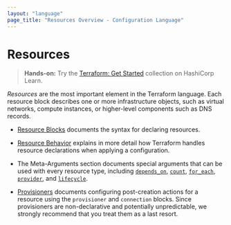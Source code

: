 ```yaml
---
layout: "language"
page_title: "Resources Overview - Configuration Language"
---
```


# Resources

> **Hands-on:** Try the [Terraform: Get Started](https://learn.hashicorp.com/collections/terraform/aws-get-started?utm_source=WEBSITE&utm_medium=WEB_IO&utm_offer=ARTICLE_PAGE&utm_content=DOCS) collection on HashiCorp Learn.

_Resources_ are the most important element in the Terraform language.
Each resource block describes one or more infrastructure objects, such
as virtual networks, compute instances, or higher-level components such
as DNS records.

- [Resource Blocks](/docs/configuration/blocks/resources/syntax.html) documents
  the syntax for declaring resources.

- [Resource Behavior](/docs/configuration/resources/behavior.html) explains in
  more detail how Terraform handles resource declarations when applying a
  configuration.

- The Meta-Arguments section documents special arguments that can be used with
  every resource type, including
  [`depends_on`](/docs/configuration/meta-arguments/depends_on.html),
  [`count`](/docs/configuration/meta-arguments/count.html),
  [`for_each`](/docs/configuration/meta-arguments/for_each.html),
  [`provider`](/docs/configuration/meta-arguments/resource-provider.html),
  and [`lifecycle`](/docs/configuration/meta-arguments/lifecycle.html).

- [Provisioners](/docs/configuration/blocks/resources/provisioners/index.html)
  documents configuring post-creation actions for a resource using the
  `provisioner` and `connection` blocks. Since provisioners are non-declarative
  and potentially unpredictable, we strongly recommend that you treat them as a
  last resort.
